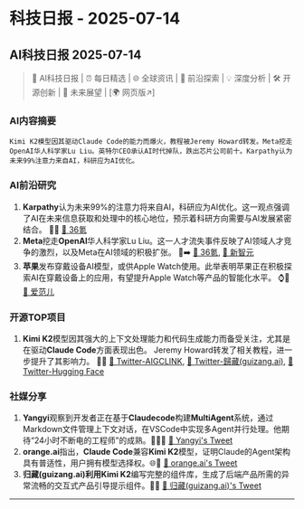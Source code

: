 # 科技日报 - 2025-07-14

## AI科技日报 2025-07-14
> 🤖 AI科技日报 | ⏰ 每日精选 | 🌐 全球资讯 | 🔬 前沿探索 | 💡 深度分析 | 🛠️ 开源创新 | 🚀 未来展望 | [🌍 网页版↗️]
### **AI内容摘要**
```
Kimi K2模型因其驱动Claude Code的能力而爆火，教程被Jeremy Howard转发。Meta挖走OpenAI华人科学家Lu Liu。英特尔CEO承认AI时代掉队，跌出芯片公司前十。Karpathy认为未来99%注意力来自AI，科研应为AI优化。
```
### AI前沿研究
1.  **Karpathy**认为未来99%的注意力将来自AI，科研应为AI优化。这一观点强调了AI在未来信息获取和处理中的核心地位，预示着科研方向需要与AI发展紧密结合。 🧠💡 [🔗 36氪](https://www.36kr.com/p/3375692137880068)
2.  **Meta**挖走**OpenAI**华人科学家Lu Liu。这一人才流失事件反映了AI领域人才竞争的激烈，以及Meta在AI领域的积极扩张。 💼➡️ [🔗 36氪](https://www.36kr.com/p/3375818235304198), [🔗 新智元](https://mp.weixin.qq.com/s/PWHvfSG90rYmtvmomudcwg)
3.  **苹果**发布穿戴设备AI模型，或供Apple Watch使用。此举表明苹果正在积极探索AI在穿戴设备上的应用，有望提升Apple Watch等产品的智能化水平。 ⌚🍎 [🔗 爱范儿](https://weibo.com/1642720480/5187965812213597)
### 开源TOP项目
1.  **Kimi K2**模型因其强大的上下文处理能力和代码生成能力而备受关注，尤其是在驱动**Claude Code**方面表现出色。 Jeremy Howard转发了相关教程，进一步提升了其影响力。 🌟🔥 [🔗 Twitter-AIGCLINK](https://x.com/aigclink/status/1944396440014582096), [🔗 Twitter-歸藏(guizang.ai)](https://x.com/op7418/status/1944327496746602944), [🔗 Twitter-Hugging Face](https://x.com/huggingface/status/1944155602583691492)
### 社媒分享
1.  **Yangyi**观察到开发者正在基于**Claudecode**构建**MultiAgent**系统，通过Markdown文件管理上下文对话，在VSCode中实现多Agent并行处理。他期待“24小时不断电的工程师”的成熟。👨‍💻🔗 [🔗 Yangyi's Tweet](https://x.com/Yangyixxxx/status/1944252584950374435)
2.  **orange.ai**指出，**Claude Code**兼容**Kimi K2**模型，证明Claude的Agent架构具有普适性，用户拥有模型选择权。🌐🤝 [🔗 orange.ai's Tweet](https://x.com/oran_ge/status/1944363643841232959)
3.  **归藏(guizang.ai)**利用**Kimi K2**编写完整的组件库，生成了后端产品所需的异常流畅的交互式产品引导提示组件。🥳🎉 [🔗 归藏(guizang.ai)'s Tweet](https://x.com/op7418/status/1944357497952678058)
---